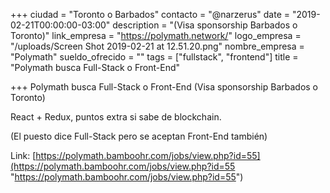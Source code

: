 +++
ciudad = "Toronto o Barbados"
contacto = "@narzerus"
date = "2019-02-21T00:00:00-03:00"
description = "(Visa sponsorship Barbados o Toronto)"
link_empresa = "https://polymath.network/"
logo_empresa = "/uploads/Screen Shot 2019-02-21 at 12.51.20.png"
nombre_empresa = "Polymath"
sueldo_ofrecido = ""
tags = ["fullstack", "frontend"]
title = "Polymath busca Full-Stack o Front-End"

+++
Polymath busca Full-Stack o Front-End (Visa sponsorship Barbados o Toronto)

React + Redux, puntos extra si sabe de blockchain.

(El puesto dice Full-Stack pero se aceptan Front-End también)

Link: [https://polymath.bamboohr.com/jobs/view.php?id=55](https://polymath.bamboohr.com/jobs/view.php?id=55 "https://polymath.bamboohr.com/jobs/view.php?id=55")